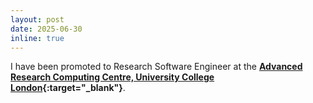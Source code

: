 ```yaml
---
layout: post
date: 2025-06-30
inline: true
---
```


I have been promoted to Research Software Engineer at the **[Advanced Research Computing Centre, University College London](https://www.ucl.ac.uk/arc/){:target="_blank"}**.
